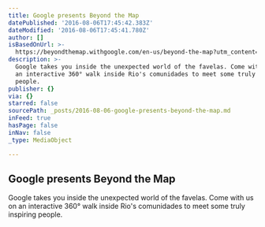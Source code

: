 ```yaml
---
title: Google presents Beyond the Map
datePublished: '2016-08-06T17:45:42.383Z'
dateModified: '2016-08-06T17:45:41.780Z'
author: []
isBasedOnUrl: >-
  https://beyondthemap.withgoogle.com/en-us/beyond-the-map?utm_content=bufferff96d&utm_medium=social&utm_source=twitter.com&utm_campaign=buffer
description: >-
  Google takes you inside the unexpected world of the favelas. Come with us on
  an interactive 360° walk inside Rio's comunidades to meet some truly inspiring
  people.
publisher: {}
via: {}
starred: false
sourcePath: _posts/2016-08-06-google-presents-beyond-the-map.md
inFeed: true
hasPage: false
inNav: false
_type: MediaObject

---
```

<article style=""><h1>Google presents Beyond the Map</h1><p>Google takes you inside the unexpected world of the favelas. Come with us on an interactive 360° walk inside Rio's comunidades to meet some truly inspiring people.</p></article>